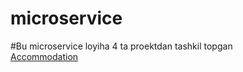 # microservice

#Bu microservice loyiha 4 ta proektdan tashkil topgan <br>
[Accommodation](https://github.com/bahriddin-abdusalomov/microservice/tree/main/src/Accommodation)
